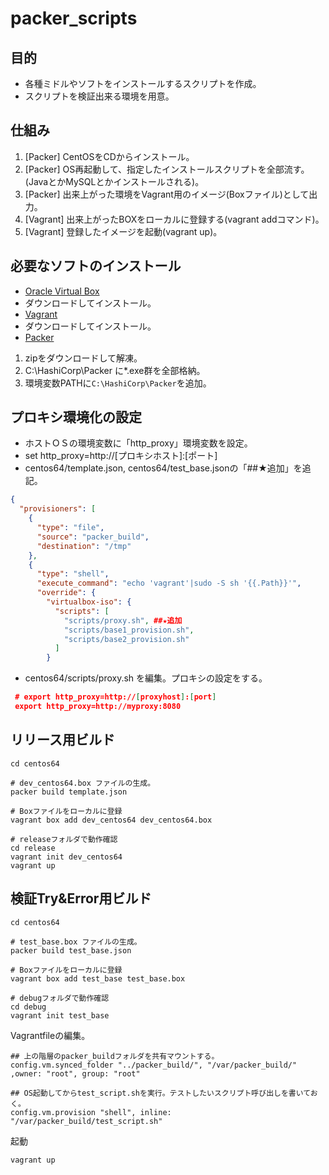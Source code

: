 # packer_scripts

## 目的

- 各種ミドルやソフトをインストールするスクリプトを作成。
- スクリプトを検証出来る環境を用意。

## 仕組み

1. [Packer] CentOSをCDからインストール。
2. [Packer] OS再起動して、指定したインストールスクリプトを全部流す。(JavaとかMySQLとかインストールされる)。
3. [Packer] 出来上がった環境をVagrant用のイメージ(Boxファイル)として出力。
4. [Vagrant] 出来上がったBOXをローカルに登録する(vagrant addコマンド)。
5. [Vagrant] 登録したイメージを起動(vagrant up)。

## 必要なソフトのインストール

- [Oracle Virtual Box](http://www.oracle.com/technetwork/server-storage/virtualbox/downloads/index.html?ssSourceSiteId=otnjp)
 - ダウンロードしてインストール。
- [Vagrant](https://www.vagrantup.com/downloads.html)
 - ダウンロードしてインストール。
- [Packer](https://www.packer.io/downloads.html) 
 1. zipをダウンロードして解凍。
 2. C:\HashiCorp\Packer に*.exe群を全部格納。
 3. 環境変数PATHに`C:\HashiCorp\Packer`を追加。

## プロキシ環境化の設定
- ホストＯＳの環境変数に「http_proxy」環境変数を設定。
 - set http_proxy=http://[プロキシホスト]:[ポート]
- centos64/template.json, centos64/test_base.jsonの「##★追加」を追記。
```json
{
  "provisioners": [
    {
      "type": "file",
      "source": "packer_build",
      "destination": "/tmp"
    },
    {
      "type": "shell",
      "execute_command": "echo 'vagrant'|sudo -S sh '{{.Path}}'",
      "override": {
        "virtualbox-iso": {
          "scripts": [
            "scripts/proxy.sh", ##★追加
            "scripts/base1_provision.sh",
            "scripts/base2_provision.sh"
          ]
        }

```
 - centos64/scripts/proxy.sh を編集。プロキシの設定をする。
```json
 # export http_proxy=http://[proxyhost]:[port]
 export http_proxy=http://myproxy:8080
```

## リリース用ビルド

```shell
cd centos64

# dev_centos64.box ファイルの生成。
packer build template.json

# Boxファイルをローカルに登録
vagrant box add dev_centos64 dev_centos64.box

# releaseフォルダで動作確認
cd release
vagrant init dev_centos64
vagrant up
```

## 検証Try&Error用ビルド

```shell
cd centos64

# test_base.box ファイルの生成。
packer build test_base.json

# Boxファイルをローカルに登録
vagrant box add test_base test_base.box

# debugフォルダで動作確認
cd debug
vagrant init test_base
```

Vagrantfileの編集。
```
## 上の階層のpacker_buildフォルダを共有マウントする。
config.vm.synced_folder "../packer_build/", "/var/packer_build/" ,owner: "root", group: "root"

## OS起動してからtest_script.shを実行。テストしたいスクリプト呼び出しを書いておく。
config.vm.provision "shell", inline: "/var/packer_build/test_script.sh"

```

起動
```
vagrant up
```
